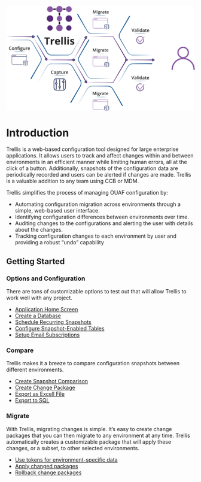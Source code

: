 ![Trellis Info-graphic](Media/Trellis-Infographic.png)

# Introduction

Trellis is a web-based configuration tool designed for large enterprise applications. It allows users to track and affect changes within and between
environments in an efficient manner while limiting human errors, all at the click of a button. Additionally, snapshots of the configuration data are periodically recorded and users can be alerted if changes are made. Trellis is a valuable addition to any team using CCB or MDM.

Trellis simplifies the process of managing OUAF configuration by:

- Automating configuration migration across environments through a simple, web-based user interface.
- Identifying configuration differences between environments over time.
- Auditing changes to the configurations and alerting the user with details about the changes.
- Tracking configuration changes to each environment by user and providing a robust “undo” capability

## Getting Started

### Options and Configuration

There are tons of customizable options to test out that will allow Trellis to work well with any project.

- [Application Home Screen](Application-Home.md)
- [Create a Database](Admin-Pages.md#Setting-up-a-Database)
- [Schedule Recurring Snapshots](Admin-Pages.md#Recurring-Snapshots)
- [Configure Snapshot-Enabled Tables](Admin-Pages.md#Schema-Table-Selector)
- [Setup Email Subscriptions](Preferences.md)

### Compare

Trellis makes it a breeze to compare configuration snapshots between different environments.

- [Create Snapshot Comparison](Snapshot-Comparisons.md)
- [Create Change Package](Change-Packages.md)
- [Export as Excell File](Download-as-Excell)
- [Export to SQL](Download-Tokenized-Sql.md)

### Migrate

With Trellis, migrating changes is simple. It’s easy to create change packages that you can then migrate to any environment at any time. Trellis automatically creates a customizable package that will apply these changes, or a subset, to other selected environments.

- [Use tokens for environment-specific data](Migrate/Use-Tokens.md)
- [Apply changed packages](Use-A-Package.md#Migrating-to-a-target)
- [Rollback change packages](Use-A-Package.md#Undo-Packages)
